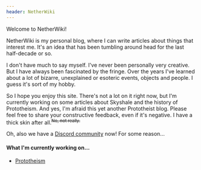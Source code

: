 ```yaml
---
header: NetherWiki
---
```


Welcome to NetherWiki!

NetherWiki is my personal blog, where I can write articles about things that interest me.
It's an idea that has been tumbling around head for the last half-decade or so.

I don't have much to say myself.
I've never been personally very creative.
But I have always been fascinated by the fringe.
Over the years I've learned about a lot of bizarre, unexplained or esoteric events, objects and people.
I guess it's sort of my hobby.

So I hope you enjoy this site.
There's not a lot on it right now, but I'm currently working on some articles about Skyshale and the history of Prototheism.
And yes, I'm afraid this yet another Prototheist blog.
Please feel free to share your constructive feedback, even if it's negative.
I have a thick skin after all.<sup><strike>No, not really.</strike></sup>

Oh, also we have a [Discord community](https://discord.gg/YHamcAUksB) now! For some reason...

#### What I'm currently working on...
* [Prototheism](prototheism/)
